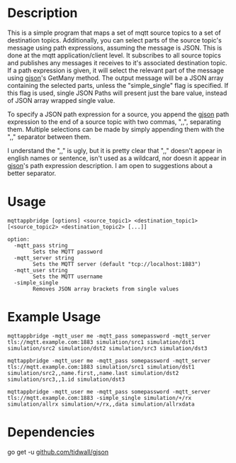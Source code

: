 # Description

This is a simple program that maps a set of mqtt source topics to a set
of destination topics. Additionally, you can select parts of the source
topic's message using path expressions, assuming the message is JSON.
This is done at the mqtt application/client level. It subscribes to all
source topics and publishes any messages it receives to it's associated
destination topic. If a path expression is given, it will select the
relevant part of the message using [gjson][gjson]'s GetMany method. The
output message will be a JSON array containing the selected parts, unless
the "simple_single" flag is specified. If this flag is used, single
JSON Paths will present just the bare value, instead of JSON array
wrapped single value.

To specify a JSON path expression for a source, you append the [gjson][gjson]
path expression to the end of a source topic with two commas, ",,",
separating them. Multiple selections can be made by simply appending
them with the ",," separator between them.

I understand the ",," is ugly, but it is pretty clear that ",," doesn't
appear in english names or sentence, isn't used as a wildcard, nor doesn
it appear in [gjson][gjson]'s path expression description.
I am open to suggestions about a better separator.

# Usage
```
mqttappbridge [options] <source_topic1> <destination_topic1> [<source_topic2> <destination_topic2> [...]]

option:
  -mqtt_pass string
    	Sets the MQTT password
  -mqtt_server string
    	Sets the MQTT server (default "tcp://localhost:1883")
  -mqtt_user string
    	Sets the MQTT username
  -simple_single
    	Removes JSON array brackets from single values
```

# Example Usage

```
mqttappbridge -mqtt_user me -mqtt_pass somepassword -mqtt_server tls://mqtt.example.com:1883 simulation/src1 simulation/dst1 simulation/src2 simulation/dst2 simulation/src3 simulation/dst3
```
```
mqttappbridge -mqtt_user me -mqtt_pass somepassword -mqtt_server tls://mqtt.example.com:1883 simulation/src1 simulation/dst1 simulation/src2,,name.first,,name.last simulation/dst2 simulation/src3,,1.id simulation/dst3
```
```
mqttappbridge -mqtt_user me -mqtt_pass somepassword -mqtt_server tls://mqtt.example.com:1883 -simple_single simulation/+/rx simulation/allrx simulation/+/rx,,data simulation/allrxdata
```

# Dependencies

go get -u [github.com/tidwall/gjson][gjson]

[gjson]: http://github.com/tidwall/gjson
